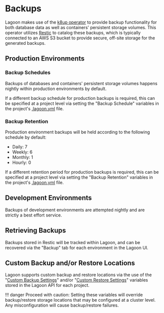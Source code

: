 # Backups

Lagoon makes use of the [k8up operator](https://github.com/vshn/k8up) to provide backup functionality for both database data as well as containers' persistent storage volumes. This operator utilizes [Restic](https://github.com/restic/restic) to catalog these backups, which is typically connected to an AWS S3 bucket to provide secure, off-site storage for the generated backups.

## Production Environments

### Backup Schedules

Backups of databases and containers' persistent storage volumes happens nightly within production environments by default.

If a different backup schedule for production backups is required, this can be specified at a project level via setting the "Backup Schedule" variables in the project's [.lagoon.yml](../concepts-basics/lagoon-yml.md#backup-schedule) file.

### Backup Retention

Production environment backups will be held according to the following schedule by default:

* Daily: 7
* Weekly: 6
* Monthly: 1
* Hourly: 0

If a different retention period for production backups is required, this can be specified at a project level via setting the "Backup Retention" variables in the project's [.lagoon.yml](../concepts-basics/lagoon-yml.md#backup-retention) file.

## Development Environments

Backups of development environments are attempted nightly and are strictly a best effort service.

## Retrieving Backups

Backups stored in Restic will be tracked within Lagoon, and can be recovered via the "Backup" tab for each environment in the Lagoon UI.

## Custom Backup and/or Restore Locations

Lagoon supports custom backup and restore locations via the use of the "[Custom Backup Settings](../concepts-advanced/environment-variables.md#custom-backup-settings)" and/or "[Custom Restore Settings](../concepts-advanced/environment-variables.md#custom-restore-location)" variables stored in the Lagoon API for each project.

!!! danger
    Proceed with caution: Setting these variables will override backup/restore storage locations that may be configured at a cluster level. Any misconfiguration will cause backup/restore failures.
